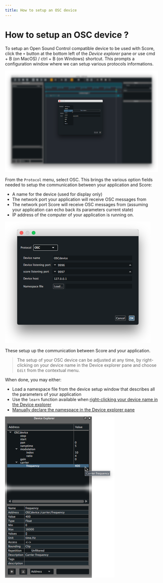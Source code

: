 ```yaml
---
title: How to setup an OSC device
---
```


# How to setup an OSC device ?

To setup an Open Sound Control compatible device to be used with Score, click the `+` button at the bottom left of the *Device explorer* pane or use <span class="kb">cmd + B</span> (on MacOS) / <span class="kb">ctrl + B</span> (on Windows) shortcut. This prompts a configuration window where we can setup various protocols informations.

![Protocol setup window](../images/setting_up_osc_device.png)

From the `Protocol` menu, select OSC. This brings the various option fields needed to setup the communication between your application and Score:

* A name for the device (used for display only)
* The network port your application will receive OSC messages from
* The network port Score will receive OSC messages from (assuming your application can echo back its parameters current state)
* IP address of the computer of your application is running on.

![OSC setup](../images/osc_setup.png)

These setup up the communication between Score and your application.

> The setup of your OSC device can be adjusted at any time, by right-clicking on your device name in the Device explorer pane and choose `Edit` from the contextual menu.

When done, you may either:

* Load a namespace file from the device setup window that describes all the parameters of your application
* Use the `learn` function available when [right-clicking your device name in the Device explorer](../howtos/namespace_learning.html)
* [Manually declare the namespace in the Device explorer pane](../howtos/manual_namespace_setup.html)

![OSCdevice tree view](../images/osc_device.png)